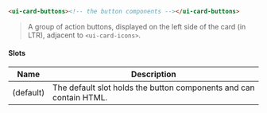 ```html
<ui-card-buttons><!-- the button components --></ui-card-buttons>
```

> A group of action buttons, displayed on the left side of the card (in LTR), adjacent to `<ui-card-icons>`.

#### Slots

| Name      | Description                                                        |
| --------- | ------------------------------------------------------------------ |
| (default) | The default slot holds the button components and can contain HTML. |
